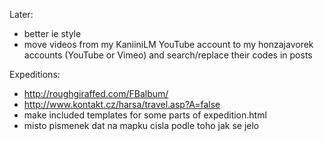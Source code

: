 
Later:
- better ie style
- move videos from my KaniiniLM YouTube account to my honzajavorek accounts (YouTube or Vimeo) and search/replace their codes in posts

Expeditions:
- http://roughgiraffed.com/FBalbum/
- http://www.kontakt.cz/harsa/travel.asp?A=false
- make included templates for some parts of expedition.html
- misto pismenek dat na mapku cisla podle toho jak se jelo

